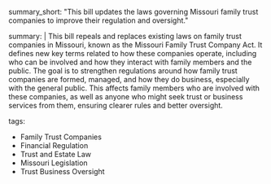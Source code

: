 summary_short: "This bill updates the laws governing Missouri family trust companies to improve their regulation and oversight."

summary: |
  This bill repeals and replaces existing laws on family trust companies in Missouri, known as the Missouri Family Trust Company Act. It defines new key terms related to how these companies operate, including who can be involved and how they interact with family members and the public. The goal is to strengthen regulations around how family trust companies are formed, managed, and how they do business, especially with the general public. This affects family members who are involved with these companies, as well as anyone who might seek trust or business services from them, ensuring clearer rules and better oversight.

tags:
  - Family Trust Companies
  - Financial Regulation
  - Trust and Estate Law
  - Missouri Legislation
  - Trust Business Oversight
